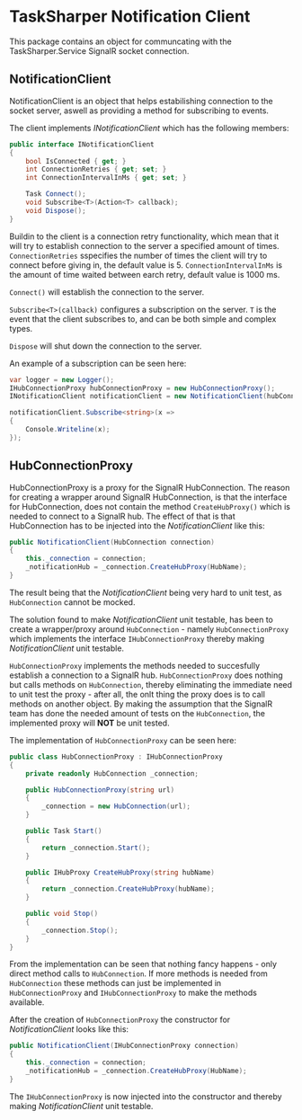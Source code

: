 ﻿# TaskSharper Notification Client

This package contains an object for communcating with the TaskSharper.Service SignalR socket connection. 

## NotificationClient
NotificationClient is an object that helps estabilishing connection to the socket server, aswell as 
providing a method for subscribing to events. 

The client implements _INotificationClient_ which has the following members:
```csharp
public interface INotificationClient
{
    bool IsConnected { get; }
    int ConnectionRetries { get; set; }
    int ConnectionIntervalInMs { get; set; }

    Task Connect();
    void Subscribe<T>(Action<T> callback);
    void Dispose();
}
```
Buildin to the client is a connection retry functionality, which mean that it will try to establish 
connection to the server a specified amount of times. `ConnectionRetries` sspecifies the number of 
times the client will try to connect before giving in, the default value is 5. `ConnectionIntervalInMs`
is the amount of time waited between earch retry, default value is 1000 ms.

`Connect()` will establish the connection to the server. 

`Subscribe<T>(callback)` configures a 
subscription on the server. `T` is the event that the client subscribes to, and can be both simple
and complex types.

`Dispose` will shut down the connection to the server.

An example of a subscription can be seen here:
```csharp
var logger = new Logger();
IHubConnectionProxy hubConnectionProxy = new HubConnectionProxy();
INotificationClient notificationClient = new NotificationClient(hubConnectionProxy, logger);

notificationClient.Subscribe<string>(x =>
{
    Console.Writeline(x);
});
```


## HubConnectionProxy
HubConnectionProxy is a proxy for the SignalR HubConnection. The reason for creating a wrapper around 
SignalR HubConnection, is that the interface for HubConnection, does not contain the method 
`CreateHubProxy()` which is needed to connect to a SignalR hub. The effect of that is that
HubConnection has to be injected into the _NotificationClient_ like this:

```csharp
public NotificationClient(HubConnection connection)
{
    this._connection = connection;
    _notificationHub = _connection.CreateHubProxy(HubName);
}
```

The result being that the _NotificationClient_ being very hard to unit test, as `HubConnection`
cannot be mocked. 

The solution found to make _NotificationClient_ unit testable, has been to create a wrapper/proxy 
around `HubConnection` - namely `HubConnectionProxy` which implements the interface 
`IHubConnectionProxy` thereby making _NotificationClient_ unit testable.

`HubConnectionProxy` implements the methods needed to succesfully establish a connection to a
SignalR hub. `HubConnectionProxy` does nothing but calls methods on `HubConnection`, thereby
eliminating the immediate need to unit test the proxy - after all, the onlt thing the proxy does
is to call methods on another object. By making the assumption that the SignalR team has done
the needed amount of tests on the `HubConnection`, the implemented proxy will __NOT__ be unit tested.

The implementation of `HubConnectionProxy` can be seen here:

```csharp
public class HubConnectionProxy : IHubConnectionProxy
{
    private readonly HubConnection _connection;

    public HubConnectionProxy(string url)
    {
        _connection = new HubConnection(url);
    }

    public Task Start()
    {
        return _connection.Start();
    }

    public IHubProxy CreateHubProxy(string hubName)
    {
        return _connection.CreateHubProxy(hubName);
    }

    public void Stop()
    {
        _connection.Stop();
    }
}
```

From the implementation can be seen that nothing fancy happens - only direct method calls to 
`HubConnection`. If more methods is needed from `HubConnection` these methods can just be 
implemented in `HubConnectionProxy` and `IHubConnectionProxy` to make the methods available. 

After the creation of `HubConnectionProxy` the constructor for _NotificationClient_ looks 
like this:

```csharp
public NotificationClient(IHubConnectionProxy connection)
{
    this._connection = connection;
    _notificationHub = _connection.CreateHubProxy(HubName);
}
```

The `IHubConnectionProxy` is now injected into the constructor and thereby making _NotificationClient_
unit testable.